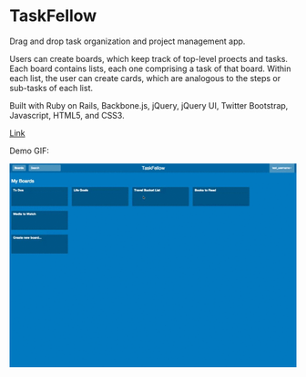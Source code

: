 # TaskFellow

Drag and drop task organization and project management app.

Users can create boards, which keep track of top-level proects and tasks. Each board contains lists, each one comprising a task of that board. Within each list, the user can create cards, which are analogous to the steps or sub-tasks of each list.

Built with Ruby on Rails, Backbone.js, jQuery, jQuery UI, Twitter Bootstrap, Javascript, HTML5, and CSS3.

[Link][live]

[live]: http://taskfellow.herokuapp.com/

Demo GIF:

![demo]

[demo]: ./demo_video.gif
